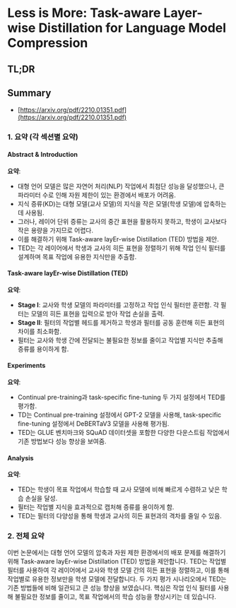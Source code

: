 # Less is More: Task-aware Layer-wise Distillation for Language Model Compression
## TL;DR
## Summary
- [https://arxiv.org/pdf/2210.01351.pdf](https://arxiv.org/pdf/2210.01351.pdf)

### 1. 요약 (각 섹션별 요약)

#### Abstract & Introduction
**요약**: 
- 대형 언어 모델은 많은 자연어 처리(NLP) 작업에서 최첨단 성능을 달성했으나, 큰 파라미터 수로 인해 자원 제한이 있는 환경에서 배포가 어려움.
- 지식 증류(KD)는 대형 모델(교사 모델)의 지식을 작은 모델(학생 모델)에 압축하는데 사용됨.
- 그러나, 레이어 단위 증류는 교사의 중간 표현을 활용하지 못하고, 학생이 교사보다 작은 용량을 가지므로 어렵다.
- 이를 해결하기 위해 Task-aware layEr-wise Distillation (TED) 방법을 제안.
- TED는 각 레이어에서 학생과 교사의 히든 표현을 정렬하기 위해 작업 인식 필터를 설계하며 목표 작업에 유용한 지식만을 추출함.

#### Task-aware layEr-wise Distillation (TED)
**요약**:
- **Stage I**: 교사와 학생 모델의 파라미터를 고정하고 작업 인식 필터만 훈련함. 각 필터는 모델의 히든 표현을 입력으로 받아 작업 손실을 출력.
- **Stage II**: 필터의 작업별 헤드를 제거하고 학생과 필터를 공동 훈련해 히든 표현의 차이를 최소화함.
- 필터는 교사와 학생 간에 전달되는 불필요한 정보를 줄이고 작업별 지식만 추출해 증류를 용이하게 함.

#### Experiments
**요약**:
- Continual pre-training과 task-specific fine-tuning 두 가지 설정에서 TED를 평가함.
- TD는 Continual pre-training 설정에서 GPT-2 모델을 사용해, task-specific fine-tuning 설정에서 DeBERTaV3 모델을 사용해 평가됨.
- TED는 GLUE 벤치마크와 SQuAD 데이터셋을 포함한 다양한 다운스트림 작업에서 기존 방법보다 성능 향상을 보여줌.

#### Analysis
**요약**:
- TED는 학생이 목표 작업에서 학습할 때 교사 모델에 비해 빠르게 수렴하고 낮은 학습 손실을 달성.
- 필터는 작업별 지식을 효과적으로 캡처해 증류를 용이하게 함.
- TED는 필터의 다양성을 통해 학생과 교사의 히든 표현과의 격차를 줄일 수 있음.

### 2. 전체 요약

이번 논문에서는 대형 언어 모델의 압축과 자원 제한 환경에서의 배포 문제를 해결하기 위해 Task-aware layEr-wise Distillation (TED) 방법을 제안합니다. TED는 작업별 필터를 사용하여 각 레이어에서 교사와 학생 모델 간의 히든 표현을 정렬하고, 이를 통해 작업별로 유용한 정보만을 학생 모델에 전달합니다. 두 가지 평가 시나리오에서 TED는 기존 방법들에 비해 일관되고 큰 성능 향상을 보였습니다. 핵심은 작업 인식 필터를 사용해 불필요한 정보를 줄이고, 목표 작업에서의 학습 성능을 향상시키는 데 있습니다.
